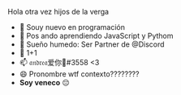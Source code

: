 Hola otra vez hijos de la verga

- 🔭 Souy nuevo en programación 
- 🌱 Pos ando aprendiendo JavaScript y Pythom
- 👯 Sueño humedo: Ser Partner de @Discord
- 💬 1+1
- 📫 𝔞𝔫𝔡𝔯𝔢𝔞爱你🥀#3558 <3
- 😄 Pronombre wtf contexto????????
- **Soy veneco** 😔
